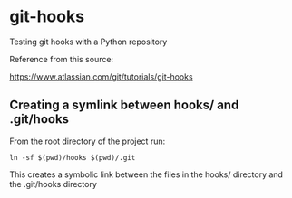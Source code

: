 # git-hooks
Testing git hooks with a Python repository

Reference from this source:

https://www.atlassian.com/git/tutorials/git-hooks

## Creating a symlink between hooks/ and .git/hooks

From the root directory of the project run:
```
ln -sf $(pwd)/hooks $(pwd)/.git
```

This creates a symbolic link between the files in the hooks/ directory and the .git/hooks directory
